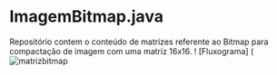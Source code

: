 # ImagemBitmap.java
Repositório contem o conteúdo de matrizes referente ao Bitmap para compactação de imagem com uma matriz 16x16.
! [Fluxograma] (![matrizbitmap](https://user-images.githubusercontent.com/99374140/173200013-799b6e88-87f0-44ae-8bb4-940bec419a8e.png)
